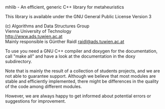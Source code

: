 mhlib - An efficient, generic C++ library for metaheuristics

This library is available under the GNU General Public License Version 3

(c) Algorithms and Data Structures Group  
Vienna University of Technology  
http://www.ads.tuwien.ac.at  
Mainly responsible is Günther Raidl <raidl@ads.tuwien.ac.at>

To use you need a GNU C++ compiler and doxygen for the documentation,
call "make all" and have a look at the documentation in the doxy
subdirectory.

Note that is mainly the result of a collection of students projects, 
and we are not able to guarantee support. Although we believe that most
modules are stable and efficiently implemented, there might be
differences in the quality of the code among different modules.

However, we are always happy to get informed about potential errors or
suggestions for improvement.
